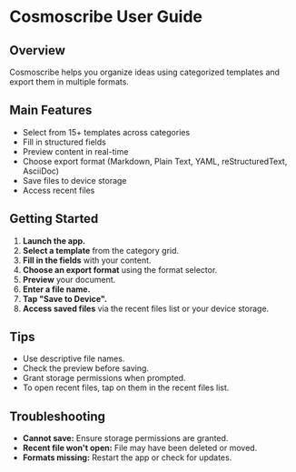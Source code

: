 # Cosmoscribe User Guide

## Overview
Cosmoscribe helps you organize ideas using categorized templates and export them in multiple formats.

## Main Features
- Select from 15+ templates across categories
- Fill in structured fields
- Preview content in real-time
- Choose export format (Markdown, Plain Text, YAML, reStructuredText, AsciiDoc)
- Save files to device storage
- Access recent files

## Getting Started
1. **Launch the app.**
2. **Select a template** from the category grid.
3. **Fill in the fields** with your content.
4. **Choose an export format** using the format selector.
5. **Preview** your document.
6. **Enter a file name.**
7. **Tap "Save to Device".**
8. **Access saved files** via the recent files list or your device storage.

## Tips
- Use descriptive file names.
- Check the preview before saving.
- Grant storage permissions when prompted.
- To open recent files, tap on them in the recent files list.

## Troubleshooting
- **Cannot save:** Ensure storage permissions are granted.
- **Recent file won't open:** File may have been deleted or moved.
- **Formats missing:** Restart the app or check for updates.